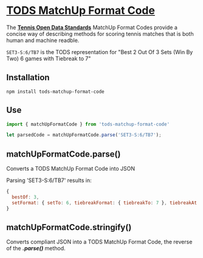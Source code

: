 # [TODS MatchUp Format Code](https://itftennis.atlassian.net/wiki/spaces/TODS/pages/1272840309/MatchUp+Format+Code)

The **[Tennis Open Data Standards](https://itftennis.atlassian.net/wiki/spaces/TODS/pages/1272840309/MatchUp+Format+Code)** MatchUp Format Codes provide a concise way of describing methods for scoring tennis matches that is both human and machine readble.

```SET3-S:6/TB7``` is the TODS representation for "Best 2 Out Of 3 Sets (Win By Two) 6 games with Tiebreak to 7"

## Installation

```npm install tods-matchup-format-code```

## Use

```js
import { matchUpFormatCode } from 'tods-matchup-format-code'

let parsedCode = matchUpFormatCode.parse('SET3-S:6/TB7');
```

## matchUpFormatCode.parse()

Converts a TODS MatchUp Format Code into JSON

Parsing 'SET3-S:6/TB7' results in:

```js
{
  bestOf: 3,
  setFormat: { setTo: 6, tiebreakFormat: { tiebreakTo: 7 }, tiebreakAt: 6 }
}
```

## matchUpFormatCode.stringify()

Converts compliant JSON into a TODS MatchUp Format Code, the reverse of the ***.parse()*** method.
